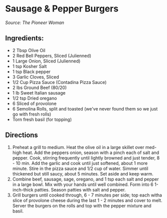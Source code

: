 # Sausage & Pepper Burgers

*Source: The Pioneer Woman*

## Ingredients:

- 2 Tbsp Olive Oil
- 2 Red Bell Peppers, Sliced (Julienned)
- 1 Large Onion, Sliced (Julienned)
- 1 tsp Kosher Salt
- 1 tsp Black pepper
- 3 Garlic Cloves, Sliced
- 1/2 Cup Pizza Sauce (Contadina Pizza Sauce)
- 2 lbs Ground Beef (80/20)
- 1 lb Sweet Italian sausage
- 1/2 tsp Dried oregano
- 6 Sliced of provolone
- 6 Semolina Rolls, split and toasted (we've never found them so we just go with fresh rolls)
- Torn fresh basil (for topping)

## Directions
1. Preheat a grill to medium. Heat the olive oil in a large skillet over med-high heat. Add the peppers onion, season with a pinch each of salt and pepper. Cook, stirring frequently until lightly browned and just tender, 8 - 10 min. Add the garlic and cook until just softened, about 1 more minute. Stire in the pizza sauce and 1/2 cup of water. Simmer until thickened but still saucy, about 5 minutes. Set aside and keep warm.
1. Combine beef, sausage, sage, oregano, and 1 tsp each salt and pepper in a large bowl. Mix with your hands until well combined. Form into 6 1-inch-thick patties. Season patties with salt and pepper.
1. Grill burgers until cooked through, 6 - 7 minutes per side; top each witha slice of provolone cheese during the last 1 - 2 minutes and cover to melt. Server the burgers on the rolls and top with the pepper mixture and basil.